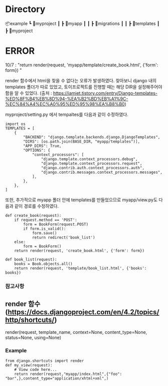 # Directory
📦example
 ┗ 📂myproject
 ┃ ┣ 📂myapp
 ┃ ┃ ┣ 📂migrations
 ┃ ┃ ┣ 📂templates
 ┃ ┣ 📂myproject

# ERROR
10/7 : "return render(request, 'myapp/template/create_book.html', {'form': form}) "


render 함수에서 html을 찾을 수 없다는 오류가 발생하였다. 찾아보니 django 내의 templates 폴더가 따로 있었고, 토이프로젝트를 진행할 때는 해당 DIR을 설정해주어야 함을 알 수 있었다. (출처 : https://iamiet.tistory.com/entry/Django-templates-%ED%8F%B4%EB%8D%94-%EA%B2%BD%EB%A1%9C-%EC%84%A4%EC%A0%95%ED%95%98%EA%B8%B0)


myproject/setting.py 에서 tempaltes를 다음과 같이 수정하였다.
```
import os
TEMPLATES = [
    {
        "BACKEND": "django.template.backends.django.DjangoTemplates",
        "DIRS": [os.path.join(BASE_DIR, "myapp/templates")],
        "APP_DIRS": True,
        "OPTIONS": {
            "context_processors": [
                "django.template.context_processors.debug",
                "django.template.context_processors.request",
                "django.contrib.auth.context_processors.auth",
                "django.contrib.messages.context_processors.messages",
            ],
        },
    },
]
```
또한, 추가적으로 myapp 폴더 안에 templates를 만들었으므로 myapp/view.py도 다음과 같이 경로를 수정하였다.
```
def create_book(request):
    if request.method == 'POST':
        form = BookForm(request.POST)
        if form.is_valid():
            form.save()
            return redirect('book_list')
    else:
        form = BookForm()
    return render(request, 'create_book.html', {'form': form})

def book_list(request):
    books = Book.objects.all()
    return render(request, 'template/book_list.html', {'books': books})
```



### 참고사항
## render 함수 (https://docs.djangoproject.com/en/4.2/topics/http/shortcuts/)
render(request, template_name, context=None, content_type=None, status=None, using=None)
### Example
```
from django.shortcuts import render
def my_view(request):
    # View code here...
    return render(request,"myapp/index.html",{"foo": "bar",},content_type="application/xhtml+xml",)
```

